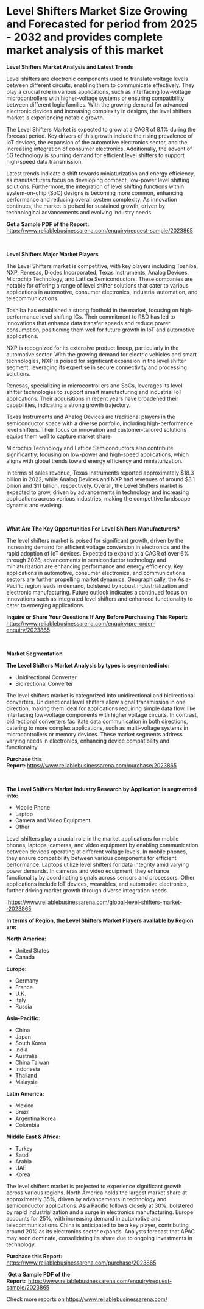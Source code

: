<p><h1>Level Shifters Market Size Growing and Forecasted for period from 2025 - 2032 and provides complete market analysis of this market</h1></p><p><strong>Level Shifters Market Analysis and Latest Trends</strong></p>
<p><p>Level shifters are electronic components used to translate voltage levels between different circuits, enabling them to communicate effectively. They play a crucial role in various applications, such as interfacing low-voltage microcontrollers with higher-voltage systems or ensuring compatibility between different logic families. With the growing demand for advanced electronic devices and increasing complexity in designs, the level shifters market is experiencing notable growth.</p><p>The Level Shifters Market is expected to grow at a CAGR of 8.1% during the forecast period. Key drivers of this growth include the rising prevalence of IoT devices, the expansion of the automotive electronics sector, and the increasing integration of consumer electronics. Additionally, the advent of 5G technology is spurring demand for efficient level shifters to support high-speed data transmission.</p><p>Latest trends indicate a shift towards miniaturization and energy efficiency, as manufacturers focus on developing compact, low-power level shifting solutions. Furthermore, the integration of level shifting functions within system-on-chip (SoC) designs is becoming more common, enhancing performance and reducing overall system complexity. As innovation continues, the market is poised for sustained growth, driven by technological advancements and evolving industry needs.</p></p>
<p><strong>Get a Sample PDF of the Report:&nbsp;</strong> <a href="https://www.reliablebusinessarena.com/enquiry/request-sample/2023865?utm_campaign=2133&utm_medium=2&utm_source=Github&utm_content=ia&utm_term=06042025&utm_id=level-shifters">https://www.reliablebusinessarena.com/enquiry/request-sample/2023865</a></p>
<p>&nbsp;</p>
<p><strong>Level Shifters Major Market Players</strong></p>
<p><p>The Level Shifters market is competitive, with key players including Toshiba, NXP, Renesas, Diodes Incorporated, Texas Instruments, Analog Devices, Microchip Technology, and Lattice Semiconductors. These companies are notable for offering a range of level shifter solutions that cater to various applications in automotive, consumer electronics, industrial automation, and telecommunications.</p><p>Toshiba has established a strong foothold in the market, focusing on high-performance level shifting ICs. Their commitment to R&D has led to innovations that enhance data transfer speeds and reduce power consumption, positioning them well for future growth in IoT and automotive applications.</p><p>NXP is recognized for its extensive product lineup, particularly in the automotive sector. With the growing demand for electric vehicles and smart technologies, NXP is poised for significant expansion in the level shifter segment, leveraging its expertise in secure connectivity and processing solutions.</p><p>Renesas, specializing in microcontrollers and SoCs, leverages its level shifter technologies to support smart manufacturing and industrial IoT applications. Their acquisitions in recent years have broadened their capabilities, indicating a strong growth trajectory.</p><p>Texas Instruments and Analog Devices are traditional players in the semiconductor space with a diverse portfolio, including high-performance level shifters. Their focus on innovation and customer-tailored solutions equips them well to capture market share.</p><p>Microchip Technology and Lattice Semiconductors also contribute significantly, focusing on low-power and high-speed applications, which aligns with global trends toward energy efficiency and miniaturization.</p><p>In terms of sales revenue, Texas Instruments reported approximately $18.3 billion in 2022, while Analog Devices and NXP had revenues of around $8.1 billion and $11 billion, respectively. Overall, the Level Shifters market is expected to grow, driven by advancements in technology and increasing applications across various industries, making the competitive landscape dynamic and evolving.</p></p>
<p>&nbsp;</p>
<p><strong>What Are The Key Opportunities For Level Shifters Manufacturers?</strong></p>
<p><p>The level shifters market is poised for significant growth, driven by the increasing demand for efficient voltage conversion in electronics and the rapid adoption of IoT devices. Expected to expand at a CAGR of over 6% through 2028, advancements in semiconductor technology and miniaturization are enhancing performance and energy efficiency. Key applications in automotive, consumer electronics, and communications sectors are further propelling market dynamics. Geographically, the Asia-Pacific region leads in demand, bolstered by robust industrialization and electronic manufacturing. Future outlook indicates a continued focus on innovations such as integrated level shifters and enhanced functionality to cater to emerging applications.</p></p>
<p><strong>Inquire or Share Your Questions If Any Before Purchasing This Report:</strong> <a href="https://www.reliablebusinessarena.com/enquiry/pre-order-enquiry/2023865?utm_campaign=2133&utm_medium=2&utm_source=Github&utm_content=ia&utm_term=06042025&utm_id=level-shifters">https://www.reliablebusinessarena.com/enquiry/pre-order-enquiry/2023865</a></p>
<p>&nbsp;</p>
<p><strong>Market Segmentation</strong></p>
<p><strong>The Level Shifters Market Analysis by types is segmented into:</strong></p>
<p><ul><li>Unidirectional Converter</li><li>Bidirectional Converter</li></ul></p>
<p><p>The level shifters market is categorized into unidirectional and bidirectional converters. Unidirectional level shifters allow signal transmission in one direction, making them ideal for applications requiring simple data flow, like interfacing low-voltage components with higher voltage circuits. In contrast, bidirectional converters facilitate data communication in both directions, catering to more complex applications, such as multi-voltage systems in microcontrollers or memory devices. These market segments address varying needs in electronics, enhancing device compatibility and functionality.</p></p>
<p><strong>Purchase this Report:&nbsp;</strong><a href="https://www.reliablebusinessarena.com/purchase/2023865?utm_campaign=2133&utm_medium=2&utm_source=Github&utm_content=ia&utm_term=06042025&utm_id=level-shifters">https://www.reliablebusinessarena.com/purchase/2023865</a></p>
<p>&nbsp;</p>
<p><strong>The Level Shifters Market Industry Research by Application is segmented into:</strong></p>
<p><ul><li>Mobile Phone</li><li>Laptop</li><li>Camera and Video Equipment</li><li>Other</li></ul></p>
<p><p>Level shifters play a crucial role in the market applications for mobile phones, laptops, cameras, and video equipment by enabling communication between devices operating at different voltage levels. In mobile phones, they ensure compatibility between various components for efficient performance. Laptops utilize level shifters for data integrity amid varying power demands. In cameras and video equipment, they enhance functionality by coordinating signals across sensors and processors. Other applications include IoT devices, wearables, and automotive electronics, further driving market growth through diverse integration needs.</p></p>
<p><a href="https://www.reliablebusinessarena.com/global-level-shifters-market-r2023865?utm_campaign=2133&utm_medium=2&utm_source=Github&utm_content=ia&utm_term=06042025&utm_id=level-shifters">&nbsp;https://www.reliablebusinessarena.com/global-level-shifters-market-r2023865</a></p>
<p><strong>In terms of Region, the Level Shifters Market Players available by Region are:</strong></p>
<p>
    <p> <strong> North America: </strong>
        <ul>
            <li>United States</li>
            <li>Canada</li>
        </ul>
        </p> 
    <p> <strong> Europe: </strong>
        <ul>
            <li>Germany</li>
            <li>France</li>
            <li>U.K.</li>
            <li>Italy</li>
            <li>Russia</li>
        </ul>
        </p> 
    <p> <strong> Asia-Pacific: </strong>
        <ul>
            <li>China</li>
            <li>Japan</li>
            <li>South Korea</li>
            <li>India</li>
            <li>Australia</li>
            <li>China Taiwan</li>
            <li>Indonesia</li>
            <li>Thailand</li>
            <li>Malaysia</li>
        </ul>
        </p> 
    <p> <strong> Latin America: </strong>
        <ul>
            <li>Mexico</li>
            <li>Brazil</li>
            <li>Argentina Korea</li>
            <li>Colombia</li>
        </ul>
        </p> 
    <p> <strong> Middle East & Africa: </strong>
        <ul>
            <li>Turkey</li>
            <li>Saudi</li>
            <li>Arabia</li>
            <li>UAE</li>
            <li>Korea</li>
        </ul>
    </p>
    </p>
<p><p>The level shifters market is projected to experience significant growth across various regions. North America holds the largest market share at approximately 35%, driven by advancements in technology and semiconductor applications. Asia Pacific follows closely at 30%, bolstered by rapid industrialization and a surge in electronics manufacturing. Europe accounts for 25%, with increasing demand in automotive and telecommunications. China is anticipated to be a key player, contributing around 20% as its electronics sector expands. Analysts forecast that APAC may soon dominate, consolidating its share due to ongoing investments in technology.</p></p>
<p><strong>Purchase this Report: </strong><a href="https://www.reliablebusinessarena.com/purchase/2023865?utm_campaign=2133&utm_medium=2&utm_source=Github&utm_content=ia&utm_term=06042025&utm_id=level-shifters">https://www.reliablebusinessarena.com/purchase/2023865</a></p>
<p>&nbsp;<strong>Get a Sample PDF of the Report:&nbsp;&nbsp;</strong><a href="https://www.reliablebusinessarena.com/enquiry/request-sample/2023865?utm_campaign=2133&utm_medium=2&utm_source=Github&utm_content=ia&utm_term=06042025&utm_id=level-shifters">https://www.reliablebusinessarena.com/enquiry/request-sample/2023865</a></p>
<p><strong></strong></p>
<p>Check more reports on <a href="https://www.reliablebusinessarena.com/?utm_campaign=2133&utm_medium=2&utm_source=Github&utm_content=ia&utm_term=06042025&utm_id=level-shifters">https://www.reliablebusinessarena.com/</a></p>